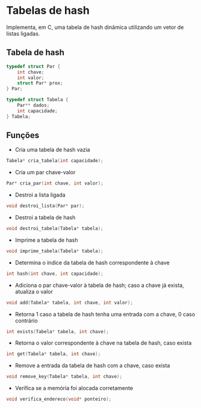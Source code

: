 # Tabelas de hash

Implementa, em C, uma tabela de hash dinâmica utilizando um vetor de listas ligadas.

## Tabela de hash

~~~c
typedef struct Par {
    int chave;
    int valor;
    struct Par* prox;
} Par;

typedef struct Tabela {
    Par** dados;
    int capacidade;
} Tabela;
~~~

## Funções

* Cria uma tabela de hash vazia
~~~c
Tabela* cria_tabela(int capacidade);
~~~

* Cria um par chave-valor
~~~c
Par* cria_par(int chave, int valor);
~~~

* Destroi a lista ligada
~~~c
void destroi_lista(Par* par);
~~~

* Destroi a tabela de hash
~~~c
void destroi_tabela(Tabela* tabela);
~~~

* Imprime a tabela de hash
~~~c
void imprime_tabela(Tabela* tabela);
~~~

* Determina o índice da tabela de hash correspondente à chave
~~~c
int hash(int chave, int capacidade);
~~~

* Adiciona o par chave-valor à tabela de hash; caso a chave já exista, atualiza o valor
~~~c
void add(Tabela* tabela, int chave, int valor);
~~~

* Retorna 1 caso a tabela de hash tenha uma entrada com a chave, 0 caso contrário
~~~c
int exists(Tabela* tabela, int chave);
~~~

* Retorna o valor correspondente à chave na tabela de hash, caso exista
~~~c
int get(Tabela* tabela, int chave);
~~~

* Remove a entrada da tabela de hash com a chave, caso exista
~~~c
void remove_key(Tabela* tabela, int chave);
~~~

* Verifica se a memória foi alocada corretamente
~~~c
void verifica_endereco(void* ponteiro);
~~~
